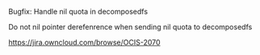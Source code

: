 Bugfix: Handle nil quota in decomposedfs 

Do not nil pointer derefenrence when sending nil quota to decomposedfs

https://jira.owncloud.com/browse/OCIS-2070
